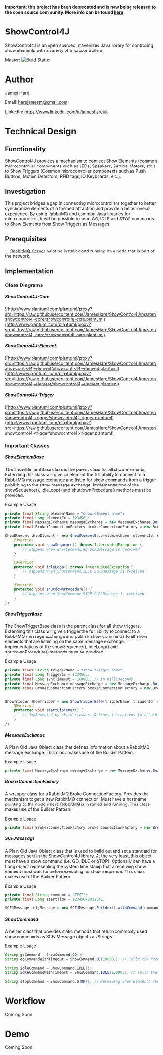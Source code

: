 **Important: this project has been deprecated and is now being released to the open source community. More info can be found [here](https://github.com/ShowControl4J/showcontrol4j).**

# ShowControl4J
ShowControl4J is an open sourced, mavenized Java library for controlling show elements with a variety of microcontrollers.

Master: [![Build Status](https://travis-ci.com/JamesHare/ShowControl4J.svg?branch=master)](https://travis-ci.com/JamesHare/ShowControl4J)


# Author
James Hare

Email: harejamesm@gmail.com

LinkedIn: https://www.linkedin.com/in/jameshareuk

# Technical Design
## Functionality
ShowControl4J provides a mechanism to connect Show Elements (common microcontroller components such as LEDs, Speakers, Servos, Motors, etc.) to Show Triggers (Common microcontroller components such as Push Buttons, Motion Detectors, RFID tags, IO Keyboards, etc.).

## Investigation
This project bridges a gap in connecting microcontrollers together to better synchronize elements of a themed attraction and provide a better overall experience. By using RabbitMQ and common Java libraries for microcontrollers, it will be possible to send GO, IDLE and STOP commands to Show Elements from Show Triggers as Messages.

## Prerequisites

-- [RabbitMQ-Server](https://www.rabbitmq.com/download.html) must be installed and running on a node that is part of the network.

## Implementation
### Class Diagrams
##### ShowControl4J-Core
![http://www.plantuml.com/plantuml/proxy?src=https://raw.githubusercontent.com/JamesHare/ShowControl4J/master/showcontrol4j-core/showcontrol4j-core.plantuml](http://www.plantuml.com/plantuml/proxy?src=https://raw.githubusercontent.com/JamesHare/ShowControl4J/master/showcontrol4j-core/showcontrol4j-core.plantuml)

##### ShowControl4J-Element
![http://www.plantuml.com/plantuml/proxy?src=https://raw.githubusercontent.com/JamesHare/ShowControl4J/master/showcontrol4j-element/showcontrol4j-element.plantuml](http://www.plantuml.com/plantuml/proxy?src=https://raw.githubusercontent.com/JamesHare/ShowControl4J/master/showcontrol4j-element/showcontrol4j-element.plantuml)

##### ShowControl4J-Trigger
![http://www.plantuml.com/plantuml/proxy?src=https://raw.githubusercontent.com/JamesHare/ShowControl4J/master/showcontrol4j-trigger/showcontrol4j-trigger.plantuml](http://www.plantuml.com/plantuml/proxy?src=https://raw.githubusercontent.com/JamesHare/ShowControl4J/master/showcontrol4j-trigger/showcontrol4j-trigger.plantuml)

### Important Classes

##### ShowElementBase

The ShowElementBase class is the parent class for all show elements. Extending this class will give an element the full ability to connect to a RabbitMQ message exchange and listen for show commands from a trigger publishing to the same message exchange. Implementations of the showSequence(), idleLoop() and shutdownProcedure() methods must be provided.

Example Usage
```java
private final String elementName = "show element name";
private final Long elementId = 123456L;
private final MessageExchange messageExchange = new MessageExchange.Builder().withName("example").build();
private final BrokerConnectionFactory brokerConnectionFactory = new BrokerConnectionFactory.Builder().withHostname("127.0.0.1").build();

ShowElement showElement = new ShowElementBase(elementName, elementId, messageExchange, brokerConnectionFactory) {
    @Override
    protected void showSequence() throws InterruptedException {
        // happens when ShowCommand.GO SCFJMessage is received
    }

    @Override
    protected void idleLoop() throws InterruptedException {
        // happens when ShowCommand.IDLE SCFJMessage is received
    }

    @Override
    protected void shutdownProcedure() {
        // happens when ShowCommand.STOP SCFJMessage is received
    }
};
```

##### ShowTriggerBase
The ShowTriggerBase class is the parent class for all show triggers. Extending this class will give a trigger the full ability to connect to a RabbitMQ message exchange and publish show commands to all show elements that are listening on the same message exchange. Implementations of the showSequence(), idleLoop() and shutdownProcedure() methods must be provided.

Example Usage
```java
private final String triggerName = "show trigger name";
private final Long triggerId = 123456L;
private final Long syncTimeout = 10000L; // in milliseconds.
private final MessageExchange messageExchange = new MessageExchange.Builder().withName("example").build();
private final BrokerConnectionFactory brokerConnectionFactory = new BrokerConnectionFactory.Builder().withHostname("127.0.0.1").build();


ShowTrigger showTrigger = new ShowTriggerBase(triggerName, triggerId, syncTimeout, messageExchange, brokerConnectionFactory) {
    @Override
    protected void startListener() {
        // Implemented by child classes. Defines the actions to attach trigger to microcontroller component.
    }
};
```

##### MessageExchange
A Plain Old Java Object class that defines information about a RabbitMQ message exchange. This class makes use of the Builder Pattern.

Example Usage
```java
private final MessageExchange messageExchange = new MessageExchange.Builder().withName("example").build();
```

##### BrokerConnectionFactory
A wrapper class for a RabbitMQ BrokerConnectionFactory. Provides the mechanism to get a new RabbitMQ connection. Must have a hostname pointing to the node where RabbitMQ is installed and running. This class makes use of the Builder Pattern.

Example Usage
```java
private final BrokerConnectionFactory brokerConnectionFactory = new BrokerConnectionFactory.Builder().withHostname("127.0.0.1").build();
```

##### SCFJMessage
A Plain Old Java Object class that is used to build out and set a standard for messages sent in the ShowControl4J library.  At the very least, this object must have a show command (i.e. GO, IDLE or STOP). Optionally can have a Long object representing the system time stamp that a receiving show element must wait for before executing its show sequence. This class makes use of the Builder Pattern.

Example Usage
```java
private final String command = "TEST";
private final Long startTime = 1234567891234L;

SCFJMessage scfjMessage = new SCFJMessage.Builder().withCommand(command).withStartTime(startTime).build();
```

##### ShowCommand
A helper class that provides static methods that return commonly used show commands as SCFJMessage objects as Strings.

Example Usage
```java
String goCommand = ShowCommand.GO();
String goCommandWithTimeout = ShowCommand.GO(10000L); // Tells the receiving Show Element to start its Show Sequence 10 seconds after current time.

String idleCommand = ShowCommand.IDLE();
String idleCommandWithTimeout = ShowCommand.IDLE(10000L); // Tells the receiving Show Element to start its Idle Loop 10 seconds after current time.

String stopCommand = ShowCommand.STOP(); // Receiving Show Elements should always process stop immediately.
```

# Workflow
Coming Soon

# Demo
Coming Soon
